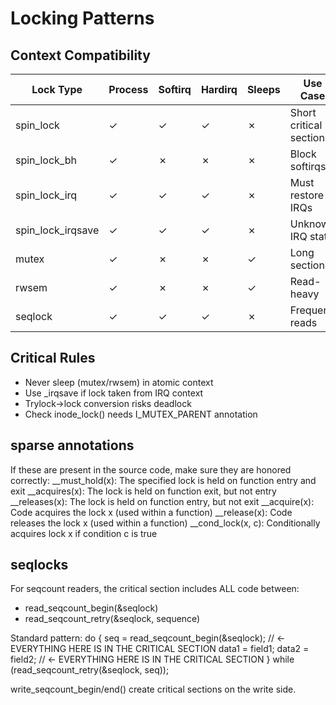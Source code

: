 # Locking Patterns

## Context Compatibility
| Lock Type | Process | Softirq | Hardirq | Sleeps | Use Case |
|-----------|---------|---------|---------|--------|----------|
| spin_lock | ✓ | ✓ | ✓ | ✗ | Short critical sections |
| spin_lock_bh | ✓ | ✗ | ✗ | ✗ | Block softirqs |
| spin_lock_irq | ✓ | ✓ | ✓ | ✗ | Must restore IRQs |
| spin_lock_irqsave | ✓ | ✓ | ✓ | ✗ | Unknown IRQ state |
| mutex | ✓ | ✗ | ✗ | ✓ | Long sections |
| rwsem | ✓ | ✗ | ✗ | ✓ | Read-heavy |
| seqlock | ✓ | ✓ | ✓ | ✗ | Frequent reads |

## Critical Rules
- Never sleep (mutex/rwsem) in atomic context
- Use _irqsave if lock taken from IRQ context
- Trylock→lock conversion risks deadlock
- Check inode_lock() needs I_MUTEX_PARENT annotation

## sparse annotations
If these are present in the source code, make sure they are honored correctly:
__must_hold(x): The specified lock is held on function entry and exit
__acquires(x): The lock is held on function exit, but not entry
__releases(x): The lock is held on function entry, but not exit
__acquire(x): Code acquires the lock x (used within a function)
__release(x): Code releases the lock x (used within a function)
__cond_lock(x, c): Conditionally acquires lock x if condition c is true

## seqlocks
For seqcount readers, the critical section includes ALL code between:
- read_seqcount_begin(&seqlock)
- read_seqcount_retry(&seqlock, sequence)

Standard pattern:
do {
  seq = read_seqcount_begin(&seqlock);
  // ← EVERYTHING HERE IS IN THE CRITICAL SECTION
  data1 = field1;
  data2 = field2;
  // ← EVERYTHING HERE IS IN THE CRITICAL SECTION
} while (read_seqcount_retry(&seqlock, seq));

write_seqcount_begin/end() create critical sections on the
write side.

